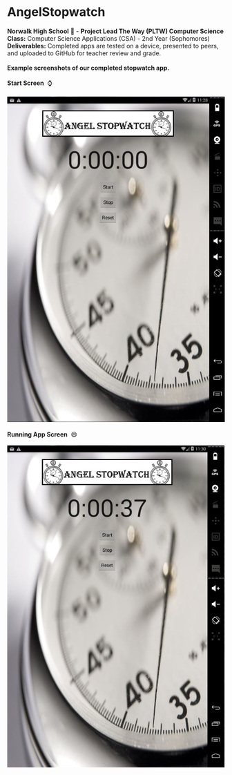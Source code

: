 # AngelStopwatch
<b>Norwalk High School</b> :school: - <b>Project Lead The Way (PLTW) Computer Science</b><br>
<b>Class:</b> Computer Science Applications (CSA) - 2nd Year (Sophomores)<br>
<b>Deliverables:</b> Completed apps are tested on a device, presented to peers, and uploaded to GitHub for teacher review and grade.   
<br>
<b>Example screenshots of our completed stopwatch app.</b><br><br>
<b>Start Screen</b>&nbsp;&nbsp;:watch:<br><br>
![Alt text](https://github.com/AngelC21/AngelStopwatch/blob/master/screenshots/Capture.JPG "Stopwatch Start Screen")
<br><br>
<b>Running App Screen</b>&nbsp;&nbsp;:smile:<br><br>
![Alt text](https://github.com/AngelC21/AngelStopwatch/blob/master/screenshots/Capture2.JPG "Running App Screen")
